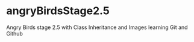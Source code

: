 # angryBirdsStage2.5
Angry Birds stage 2.5 with Class Inheritance and Images
learning Git and Github
